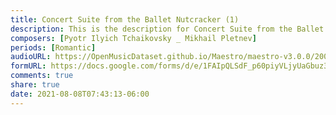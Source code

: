 ```yaml
---
title: Concert Suite from the Ballet Nutcracker (1)
description: This is the description for Concert Suite from the Ballet Nutcracker by Pyotr Ilyich Tchaikovsky _ Mikhail Pletnev
composers: [Pyotr Ilyich Tchaikovsky _ Mikhail Pletnev]
periods: [Romantic]
audioURL: https://OpenMusicDataset.github.io/Maestro/maestro-v3.0.0/2004/MIDI-Unprocessed_SMF_16_R1_2004_01-08_ORIG_MID--AUDIO_16_R1_2004_13_Track13_wav.midi
formURL: https://docs.google.com/forms/d/e/1FAIpQLSdF_p60piyVLjyUaGbuz3uMO8kF_Jxk94N0Sr64G2f0d289RQ/viewform
comments: true
share: true
date: 2021-08-08T07:43:13-06:00
---
```

